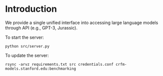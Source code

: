 # Introduction

We provide a single unified interface into accessing large language models through API (e.g., GPT-3, Jurassic).

To start the server:

    python src/server.py

To update the server:

    rsync -arvz requirements.txt src credentials.conf crfm-models.stanford.edu:benchmarking
